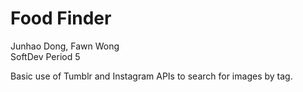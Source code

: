 Food Finder
=====
Junhao Dong, Fawn Wong  
SoftDev Period 5

Basic use of Tumblr and Instagram APIs to search for images by tag.